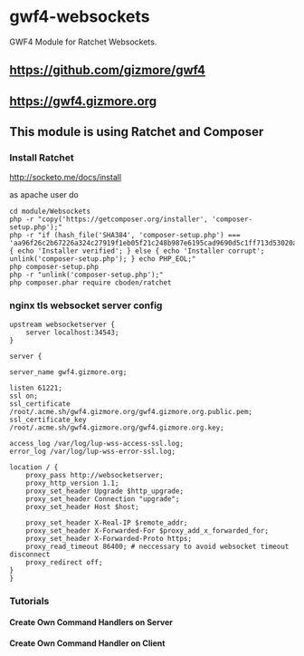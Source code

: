 # gwf4-websockets

GWF4 Module for Ratchet Websockets.

## https://github.com/gizmore/gwf4

## https://gwf4.gizmore.org


## This module is using Ratchet and Composer


### Install Ratchet

http://socketo.me/docs/install

as apache user do

    cd module/Websockets
    php -r "copy('https://getcomposer.org/installer', 'composer-setup.php');"
    php -r "if (hash_file('SHA384', 'composer-setup.php') === 'aa96f26c2b67226a324c27919f1eb05f21c248b987e6195cad9690d5c1ff713d53020a02ac8c217dbf90a7eacc9d141d') { echo 'Installer verified'; } else { echo 'Installer corrupt'; unlink('composer-setup.php'); } echo PHP_EOL;"
    php composer-setup.php
    php -r "unlink('composer-setup.php');"
    php composer.phar require cboden/ratchet
    
  
### nginx tls websocket server config

    upstream websocketserver {
        server localhost:34543;
    }

    server {
    
    server_name gwf4.gizmore.org;

    listen 61221;
    ssl on;
    ssl_certificate /root/.acme.sh/gwf4.gizmore.org/gwf4.gizmore.org.public.pem;
    ssl_certificate_key /root/.acme.sh/gwf4.gizmore.org/gwf4.gizmore.org.key;

    access_log /var/log/lup-wss-access-ssl.log;
    error_log /var/log/lup-wss-error-ssl.log;

    location / {
        proxy_pass http://websocketserver;
        proxy_http_version 1.1;
        proxy_set_header Upgrade $http_upgrade;
        proxy_set_header Connection "upgrade";
        proxy_set_header Host $host;

        proxy_set_header X-Real-IP $remote_addr;
        proxy_set_header X-Forwarded-For $proxy_add_x_forwarded_for;
        proxy_set_header X-Forwarded-Proto https;
        proxy_read_timeout 86400; # neccessary to avoid websocket timeout disconnect
        proxy_redirect off;
    }
    }

### Tutorials

#### Create Own Command Handlers on Server


#### Create Own Command Handler on Client

